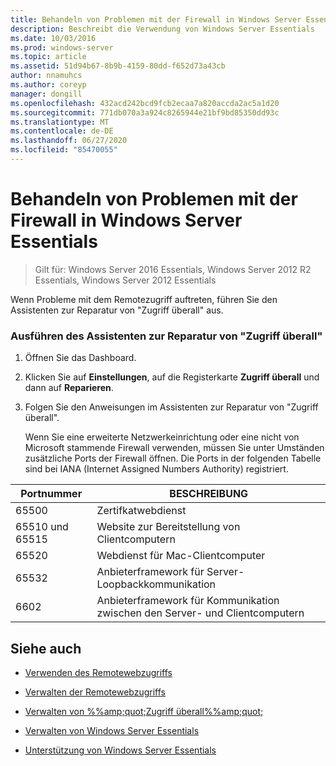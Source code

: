 ```yaml
---
title: Behandeln von Problemen mit der Firewall in Windows Server Essentials
description: Beschreibt die Verwendung von Windows Server Essentials
ms.date: 10/03/2016
ms.prod: windows-server
ms.topic: article
ms.assetid: 51d94b67-8b9b-4159-80dd-f652d73a43cb
author: nnamuhcs
ms.author: coreyp
manager: dongill
ms.openlocfilehash: 432acd242bcd9fcb2ecaa7a820accda2ac5a1d20
ms.sourcegitcommit: 771db070a3a924c8265944e21bf9bd85350dd93c
ms.translationtype: MT
ms.contentlocale: de-DE
ms.lasthandoff: 06/27/2020
ms.locfileid: "85470055"
---
```

# <a name="troubleshoot-your-firewall-in-windows-server-essentials"></a>Behandeln von Problemen mit der Firewall in Windows Server Essentials

>Gilt für: Windows Server 2016 Essentials, Windows Server 2012 R2 Essentials, Windows Server 2012 Essentials

 Wenn Probleme mit dem Remotezugriff auftreten, führen Sie den Assistenten zur Reparatur von "Zugriff überall" aus.

### <a name="to-run-the-repair-anywhere-access-wizard"></a>Ausführen des Assistenten zur Reparatur von "Zugriff überall"

1. Öffnen Sie das Dashboard.

2. Klicken Sie auf **Einstellungen**, auf die Registerkarte **Zugriff überall** und dann auf **Reparieren**.

3. Folgen Sie den Anweisungen im Assistenten zur Reparatur von "Zugriff überall".

   Wenn Sie eine erweiterte Netzwerkeinrichtung oder eine nicht von Microsoft stammende Firewall verwenden, müssen Sie unter Umständen zusätzliche Ports der Firewall öffnen. Die Ports in der folgenden Tabelle sind bei IANA (Internet Assigned Numbers Authority) registriert.

|Portnummer|BESCHREIBUNG|
|-----------------|-----------------|
|65500|Zertifkatwebdienst|
|65510 und 65515|Website zur Bereitstellung von Clientcomputern|
|65520|Webdienst für Mac-Clientcomputer|
|65532|Anbieterframework für Server-Loopbackkommunikation|
|6602|Anbieterframework für Kommunikation zwischen den Server- und Clientcomputern|

## <a name="see-also"></a>Siehe auch

-   [Verwenden des Remotewebzugriffs](../use/Use-Remote-Web-Access-in-Windows-Server-Essentials.md)

-   [Verwalten der Remotewebzugriffs](../manage/Manage-Remote-Web-Access-in-Windows-Server-Essentials.md)

-   [Verwalten von %%amp;quot;Zugriff überall%%amp;quot;](../manage/Manage-Anywhere-Access-in-Windows-Server-Essentials.md)

-   [Verwalten von Windows Server Essentials](../manage/Manage-Windows-Server-Essentials.md)

-   [Unterstützung von Windows Server Essentials](../support/Support-Windows-Server-Essentials.md)

